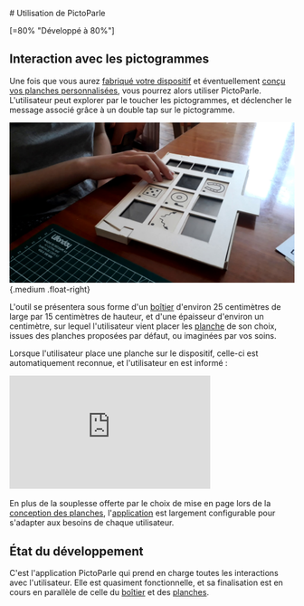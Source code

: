 # Utilisation de PictoParle

[=80% "Développé à 80%"]

## Interaction avec les pictogrammes

Une fois que vous aurez [fabriqué votre dispositif](fabrication.md) et éventuellement [conçu vos planches personnalisées](conception-planches.md), vous pourrez alors utiliser PictoParle. L'utilisateur peut explorer par le toucher les pictogrammes, et déclencher le message associé grâce à un double tap sur le pictogramme.


![boîtier fermé](img/utilisation.jpg){.medium .float-right}

L'outil se présentera sous forme d'un [boîtier](materiel.md) d'environ 25 centimètres de large par 15 centimètres de hauteur, et d'une épaisseur d'environ un centimètre, sur lequel l'utilisateur vient placer les [planche](planches.md) de son choix, issues des planches proposées par défaut, ou imaginées par vos soins.

Lorsque l'utilisateur place une planche sur le dispositif, celle-ci est automatiquement reconnue, et l'utilisateur en est informé :


<div class="center"><iframe width="355" height="200" src="https://www.youtube.com/embed/JXX7dQuCEgE?start=11" frameborder="0" allow="accelerometer; autoplay; encrypted-media; gyroscope; picture-in-picture" allowfullscreen></iframe></div>

En plus de la souplesse offerte par le choix de mise en page lors de la [conception des planches](conception-planches.md), l'[application](application.md) est largement configurable pour s'adapter aux besoins de chaque utilisateur.

## État du développement


C'est l'application PictoParle qui prend en charge toutes les interactions avec l'utilisateur. Elle est quasiment fonctionnelle, et sa finalisation est en cours 
en parallèle de celle du [boîtier](fabrication.md) et des [planches](conception-planches.md).




